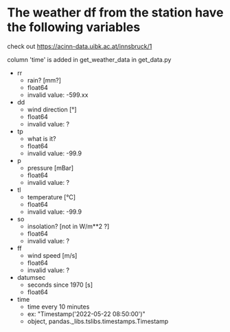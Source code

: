# The weather df from the station have the following variables

check out https://acinn-data.uibk.ac.at/innsbruck/1

column 'time' is added in get_weather_data in get_data.py

- rr
  - rain? [mm?]
  - float64
  - invalid value: -599.xx
- dd
  - wind direction [°]
  - float64
  - invalid value: ?
- tp
    - what is it?
    - float64
    - invalid value: -99.9
- p
  - pressure [mBar]
  - float64
  - invalid value: ?
- tl
  - temperature [°C]
  - float64
  - invalid value: -99.9
- so
  - insolation? [not in W/m**2 ?]
  - float64
  - invalid value: ?
- ff
  - wind speed [m/s]
  - float64
  - invalid value: ?
- datumsec
  - seconds since 1970 [s]
  - float64
- time
  - time every 10 minutes
  - ex: "Timestamp('2022-05-22 08:50:00')"
  - object, pandas._libs.tslibs.timestamps.Timestamp